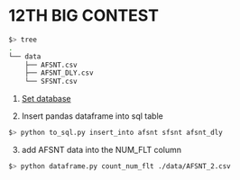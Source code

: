 # 12TH BIG CONTEST
~~~bash
$> tree
.
└── data
    ├── AFSNT.csv
    ├── AFSNT_DLY.csv
    └── SFSNT.csv
~~~

1. [Set database](https://github.com/miintto/7th_BIG_CONTEST/wiki/Database)

2. Insert pandas dataframe into sql table
~~~bash
$> python to_sql.py insert_into afsnt sfsnt afsnt_dly
~~~

3. add AFSNT data into the NUM_FLT column
~~~bash
$> python dataframe.py count_num_flt ./data/AFSNT_2.csv
~~~
